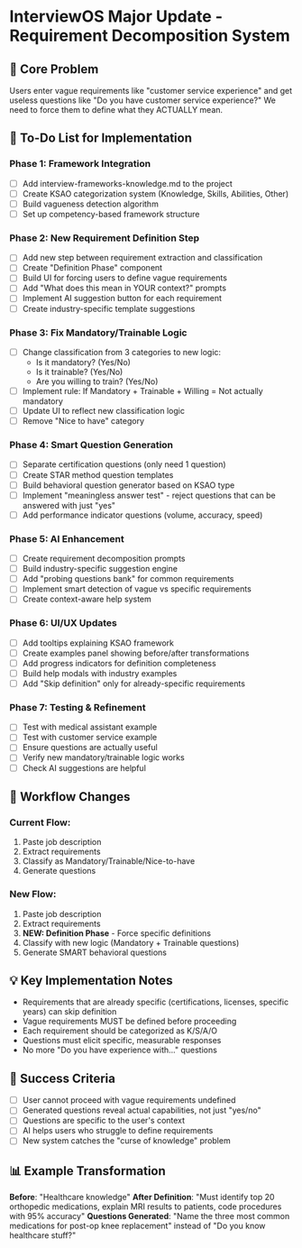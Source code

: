 # InterviewOS Major Update - Requirement Decomposition System

## 🎯 Core Problem
Users enter vague requirements like "customer service experience" and get useless questions like "Do you have customer service experience?" We need to force them to define what they ACTUALLY mean.

## 📝 To-Do List for Implementation

### Phase 1: Framework Integration
- [ ] Add interview-frameworks-knowledge.md to the project
- [ ] Create KSAO categorization system (Knowledge, Skills, Abilities, Other)
- [ ] Build vagueness detection algorithm
- [ ] Set up competency-based framework structure

### Phase 2: New Requirement Definition Step
- [ ] Add new step between requirement extraction and classification
- [ ] Create "Definition Phase" component
- [ ] Build UI for forcing users to define vague requirements
- [ ] Add "What does this mean in YOUR context?" prompts
- [ ] Implement AI suggestion button for each requirement
- [ ] Create industry-specific template suggestions

### Phase 3: Fix Mandatory/Trainable Logic
- [ ] Change classification from 3 categories to new logic:
  - Is it mandatory? (Yes/No)
  - Is it trainable? (Yes/No)  
  - Are you willing to train? (Yes/No)
- [ ] Implement rule: If Mandatory + Trainable + Willing = Not actually mandatory
- [ ] Update UI to reflect new classification logic
- [ ] Remove "Nice to have" category

### Phase 4: Smart Question Generation
- [ ] Separate certification questions (only need 1 question)
- [ ] Create STAR method question templates
- [ ] Build behavioral question generator based on KSAO type
- [ ] Implement "meaningless answer test" - reject questions that can be answered with just "yes"
- [ ] Add performance indicator questions (volume, accuracy, speed)

### Phase 5: AI Enhancement
- [ ] Create requirement decomposition prompts
- [ ] Build industry-specific suggestion engine
- [ ] Add "probing questions bank" for common requirements
- [ ] Implement smart detection of vague vs specific requirements
- [ ] Create context-aware help system

### Phase 6: UI/UX Updates
- [ ] Add tooltips explaining KSAO framework
- [ ] Create examples panel showing before/after transformations
- [ ] Add progress indicators for definition completeness
- [ ] Build help modals with industry examples
- [ ] Add "Skip definition" only for already-specific requirements

### Phase 7: Testing & Refinement
- [ ] Test with medical assistant example
- [ ] Test with customer service example
- [ ] Ensure questions are actually useful
- [ ] Verify new mandatory/trainable logic works
- [ ] Check AI suggestions are helpful

## 🔄 Workflow Changes

### Current Flow:
1. Paste job description
2. Extract requirements
3. Classify as Mandatory/Trainable/Nice-to-have
4. Generate questions

### New Flow:
1. Paste job description
2. Extract requirements
3. **NEW: Definition Phase** - Force specific definitions
4. Classify with new logic (Mandatory + Trainable questions)
5. Generate SMART behavioral questions

## 💡 Key Implementation Notes

- Requirements that are already specific (certifications, licenses, specific years) can skip definition
- Vague requirements MUST be defined before proceeding
- Each requirement should be categorized as K/S/A/O
- Questions must elicit specific, measurable responses
- No more "Do you have experience with..." questions

## 🎯 Success Criteria

- [ ] User cannot proceed with vague requirements undefined
- [ ] Generated questions reveal actual capabilities, not just "yes/no"
- [ ] Questions are specific to the user's context
- [ ] AI helps users who struggle to define requirements
- [ ] New system catches the "curse of knowledge" problem

## 📊 Example Transformation

**Before**: "Healthcare knowledge"
**After Definition**: "Must identify top 20 orthopedic medications, explain MRI results to patients, code procedures with 95% accuracy"
**Questions Generated**: "Name the three most common medications for post-op knee replacement" instead of "Do you know healthcare stuff?"